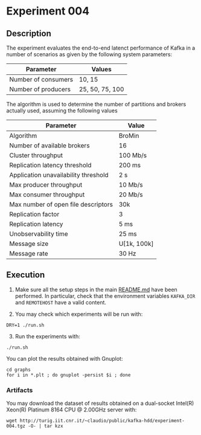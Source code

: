 # Experiment 004

## Description

The experiment evaluates the end-to-end latenct performance of Kafka in a number of scenarios as given by the following system parameters:

| Parameter | Values |
|-|-|
| Number of consumers | 10, 15 |
| Number of producers | 25, 50, 75, 100 |

The algorithm is used to determine the number of partitions and brokers actually used, assuming the following values

| Parameter | Value |
|-|-|
| Algorithm | BroMin |
| Number of available brokers | 16 |
| Cluster throughput | 100 Mb/s |
| Replication latency threshold | 200 ms |
| Application unavailability threshold | 2 s |
| Max producer throughput | 10 Mb/s | 
| Max consumer throughput | 20 Mb/s |
| Max number of open file descriptors | 30k |
| Replication factor | 3 |
| Replication latency | 5 ms |
| Unobservability time | 25 ms |
| Message size | U[1k, 100k] |
| Message rate | 30 Hz |

## Execution

1. Make sure all the setup steps in the main [README.md](../../README.md) have been performed. In particular, check that the environment variables `KAFKA_DIR` and `REMOTEHOST` have a valid content.

2. You may check which experiments will be run with:

```
DRY=1 ./run.sh
```

3. Run the experiments with:

```
./run.sh
```

You can plot the results obtained with Gnuplot:

```
cd graphs
for i in *.plt ; do gnuplot -persist $i ; done
```

### Artifacts

You may download the dataset of results obtained on a dual-socket Intel(R) Xeon(R) Platinum 8164 CPU @ 2.00GHz server with:

```
wget http://turig.iit.cnr.it/~claudio/public/kafka-hdd/experiment-004.tgz -O- | tar kzx
```
